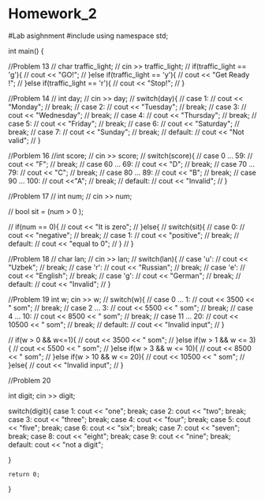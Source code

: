 # Homework_2
#Lab asighnment
#include <iostream>
using namespace std;

int main() 
{
  
  //Problem 13
  // char traffic_light;
  // cin >> traffic_light;
  // if(traffic_light == 'g'){
  //   cout << "GO!";
  // }else if(traffic_light == 'y'){
  //   cout << "Get Ready !";
  // }else if(traffic_light == 'r'){
  //   cout << "Stop!";
  // }
  
  //Problem 14
  // int day;
  // cin >> day;
  // switch(day){
  //   case 1:
  //   cout << "Monday";
  //   break;
  //   case 2:
  //   cout << "Tuesday";
  //   break;
  //   case 3:
  //   cout << "Wednesday";
  //   break;
  //   case 4:
  //   cout << "Thursday";
  //   break;
  //   case 5:
  //   cout << "Friday";
  //   break;
  //   case 6:
  //   cout << "Saturday";
  //   break;
  //   case 7:
  //   cout << "Sunday";
  //   break;
  //   default:
  //   cout << "Not valid";
  //   }
  
  //Porblem 16
  //int score;
  // cin >> score;
  // switch(score){
  //   case 0 ... 59:
  //   cout << "F";
  //   break;
  //   case 60 ... 69:
  //   cout << "D";
  //   break;
  //   case 70 ... 79:
  //   cout << "C";
  //   break;
  //   case 80 ... 89:
  //   cout << "B";
  //   break;
  //   case 90 ... 100:
  //   cout <<"A";
  //   break;
  //   default:
  //   cout << "Invalid";
  //   }
  
  //Problem 17
  // int num;
  // cin >> num;
  
  // bool sit = (num > 0 );
  
  // if(num == 0){
  //   cout << "It is zero";
  // }else{
  //   switch(sit){
  //   case 0:
  //   cout << "negative";
  //   break;
  //   case 1:
  //   cout << "positive";
  //   break;
  //   default:
  //   cout << "equal to 0";
  // }
  // }
  
  //Problem 18
  // char lan;
  // cin >> lan;
  // switch(lan){
  //   case 'u':
  //   cout << "Uzbek";
  //   break;
  //   case 'r':
  //   cout << "Russian";
  //   break;
  //   case 'e':
  //   cout << "English";
  //   break;
  //   case 'g':
  //   cout << "German";
  //   break;
  //   default:
  //   cout << "Invalid";
  // }
  
  //Problem 19
  int w;
  cin >> w;
  // switch(w){
  //   case 0 ... 1:
  //   cout << 3500 << " som";
  //   break;
  //   case 2 ... 3:
  //   cout << 5500 << " som";
  //   break;
  //   case 4 ... 10:
  //   cout << 8500 << " som";
  //   break;
  //   case 11 ... 20:
  //   cout << 10500 << " som";
  //   break;
  //   default:
  //   cout << "Invalid input";
  // }
  
  // if(w > 0 && w<=1){
  //   cout << 3500 << " som";
  // }else if(w > 1 && w <= 3){
  //   cout << 5500 << " som";
  // }else if(w > 3 && w <= 10){
  //   cout << 8500 << " som";
  // }else if(w > 10 && w <= 20){
  //   cout << 10500 << " som";
  // }else{
  //   cout << "Invalid input";
  // }
  
  //Problem 20
  
  int digit;
  cin >> digit;
  
  switch(digit){
    case 1:
    cout << "one";
    break;
    case 2:
    cout << "two";
    break;
    case 3:
    cout << "three";
    break;
    case 4:
    cout << "four";
    break;
    case 5:
    cout << "five";
    break;
    case 6:
    cout << "six";
    break;
    case 7:
    cout << "seven";
    break;
    case 8:
    cout << "eight";
    break;
    case 9:
    cout << "nine";
    break;
    default:
    cout << "not a digit";
    
  }
  
  
  
    return 0;
}
